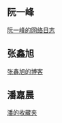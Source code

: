 ## 阮一峰

[阮一峰的网络日志](https://www.ruanyifeng.com/blog/archives.html)

## 张鑫旭

[张鑫旭的博客](https://www.zhangxinxu.com/wordpress/)

## 潘嘉晨

[潘的收藏夹](https://panjiachen.github.io/awesome-bookmarks/repository/)

